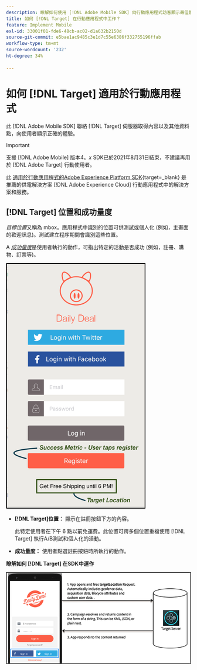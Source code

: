 ```yaml
---
description: 瞭解如何使用 [!DNL Adobe Mobile SDK] 向行動應用程式訪客顯示最佳體驗。
title: 如何 [!DNL Target] 在行動應用程式中工作？
feature: Implement Mobile
exl-id: 33001f01-fde6-48cb-ac02-d1a632b2150d
source-git-commit: e5bae1ac9485c3e1d7c55e6386f332755196ffab
workflow-type: tm+mt
source-wordcount: '232'
ht-degree: 34%

---
```


# 如何 [!DNL Target] 適用於行動應用程式

此 [!DNL Adobe Mobile SDK] 聯絡 [!DNL Target] 伺服器取得內容以及其他資料點，向使用者顯示正確的體驗。

>[!IMPORTANT]
>
>支援 [!DNL Adobe Mobile] 版本4。*x* SDK已於2021年8月31日結束，不建議再用於 [!DNL Adobe Target] 行動使用者。
>
>此 [適用於行動應用程式的Adobe Experience Platform SDK](https://developer.adobe.com/client-sdks/documentation/){target=_blank} 是推薦的供電解決方案 [!DNL Adobe Experience Cloud] 行動應用程式中的解決方案和服務。

## [!DNL Target] 位置和成功量度

*目標位置*&#x200B;又稱為 mbox。應用程式中識別的位置可供測試或個人化 (例如，主畫面的歡迎訊息)。測試建立程序期間會識別這些位置。

A *[成功量度](https://experienceleague.adobe.com/docs/target/using/activities/success-metrics/success-metrics.html)*&#x200B;是使用者執行的動作，可指出特定的活動是否成功 (例如，註冊、購物、訂票等)。

![替代影像](assets/mobile-target-location.png)

* **[!DNL Target]位置：** 顯示在註冊按鈕下方的內容。

  此特定使用者在下午 6 點以前免運費。此位置可跨多個位置重複使用 [!DNL Target] 執行A/B測試和個人化的活動。

* **成功量度：** 使用者點選註冊按鈕時所執行的動作。

**瞭解如何 [!DNL Target] 在SDK中運作**

![替代影像](assets/how-target-mobile-works.png)
